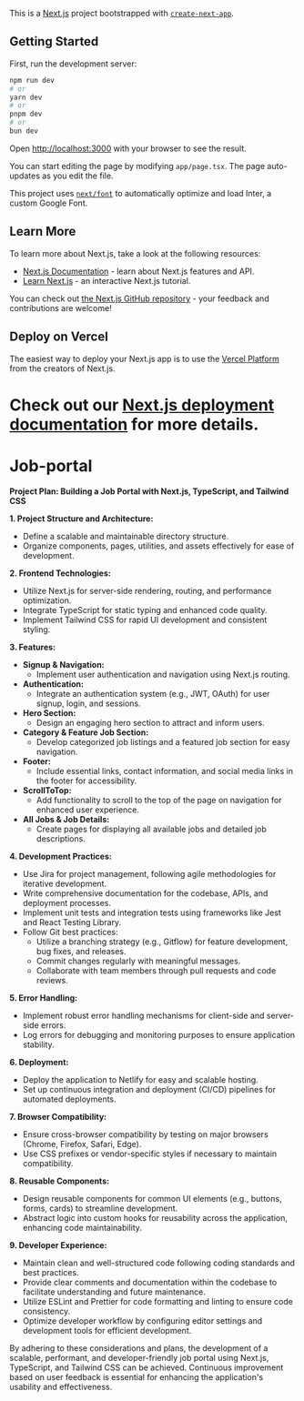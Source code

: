 This is a [Next.js](https://nextjs.org/) project bootstrapped with [`create-next-app`](https://github.com/vercel/next.js/tree/canary/packages/create-next-app).

## Getting Started

First, run the development server:

```bash
npm run dev
# or
yarn dev
# or
pnpm dev
# or
bun dev
```

Open [http://localhost:3000](http://localhost:3000) with your browser to see the result.

You can start editing the page by modifying `app/page.tsx`. The page auto-updates as you edit the file.

This project uses [`next/font`](https://nextjs.org/docs/basic-features/font-optimization) to automatically optimize and load Inter, a custom Google Font.

## Learn More

To learn more about Next.js, take a look at the following resources:

- [Next.js Documentation](https://nextjs.org/docs) - learn about Next.js features and API.
- [Learn Next.js](https://nextjs.org/learn) - an interactive Next.js tutorial.

You can check out [the Next.js GitHub repository](https://github.com/vercel/next.js/) - your feedback and contributions are welcome!

## Deploy on Vercel

The easiest way to deploy your Next.js app is to use the [Vercel Platform](https://vercel.com/new?utm_medium=default-template&filter=next.js&utm_source=create-next-app&utm_campaign=create-next-app-readme) from the creators of Next.js.

Check out our [Next.js deployment documentation](https://nextjs.org/docs/deployment) for more details.
=======
# Job-portal

**Project Plan: Building a Job Portal with Next.js, TypeScript, and Tailwind CSS**

**1. Project Structure and Architecture:**
   - Define a scalable and maintainable directory structure.
   - Organize components, pages, utilities, and assets effectively for ease of development.

**2. Frontend Technologies:**
   - Utilize Next.js for server-side rendering, routing, and performance optimization.
   - Integrate TypeScript for static typing and enhanced code quality.
   - Implement Tailwind CSS for rapid UI development and consistent styling.

**3. Features:**
   - **Signup & Navigation:**
     - Implement user authentication and navigation using Next.js routing.
   - **Authentication:**
     - Integrate an authentication system (e.g., JWT, OAuth) for user signup, login, and sessions.
   - **Hero Section:**
     - Design an engaging hero section to attract and inform users.
   - **Category & Feature Job Section:**
     - Develop categorized job listings and a featured job section for easy navigation.
   - **Footer:**
     - Include essential links, contact information, and social media links in the footer for accessibility.
   - **ScrollToTop:**
     - Add functionality to scroll to the top of the page on navigation for enhanced user experience.
   - **All Jobs & Job Details:**
     - Create pages for displaying all available jobs and detailed job descriptions.

**4. Development Practices:**
   - Use Jira for project management, following agile methodologies for iterative development.
   - Write comprehensive documentation for the codebase, APIs, and deployment processes.
   - Implement unit tests and integration tests using frameworks like Jest and React Testing Library.
   - Follow Git best practices:
     - Utilize a branching strategy (e.g., Gitflow) for feature development, bug fixes, and releases.
     - Commit changes regularly with meaningful messages.
     - Collaborate with team members through pull requests and code reviews.

**5. Error Handling:**
   - Implement robust error handling mechanisms for client-side and server-side errors.
   - Log errors for debugging and monitoring purposes to ensure application stability.

**6. Deployment:**
   - Deploy the application to Netlify for easy and scalable hosting.
   - Set up continuous integration and deployment (CI/CD) pipelines for automated deployments.

**7. Browser Compatibility:**
   - Ensure cross-browser compatibility by testing on major browsers (Chrome, Firefox, Safari, Edge).
   - Use CSS prefixes or vendor-specific styles if necessary to maintain compatibility.

**8. Reusable Components:**
   - Design reusable components for common UI elements (e.g., buttons, forms, cards) to streamline development.
   - Abstract logic into custom hooks for reusability across the application, enhancing code maintainability.

**9. Developer Experience:**
   - Maintain clean and well-structured code following coding standards and best practices.
   - Provide clear comments and documentation within the codebase to facilitate understanding and future maintenance.
   - Utilize ESLint and Prettier for code formatting and linting to ensure code consistency.
   - Optimize developer workflow by configuring editor settings and development tools for efficient development.

By adhering to these considerations and plans, the development of a scalable, performant, and developer-friendly job portal using Next.js, TypeScript, and Tailwind CSS can be achieved. Continuous improvement based on user feedback is essential for enhancing the application's usability and effectiveness.
